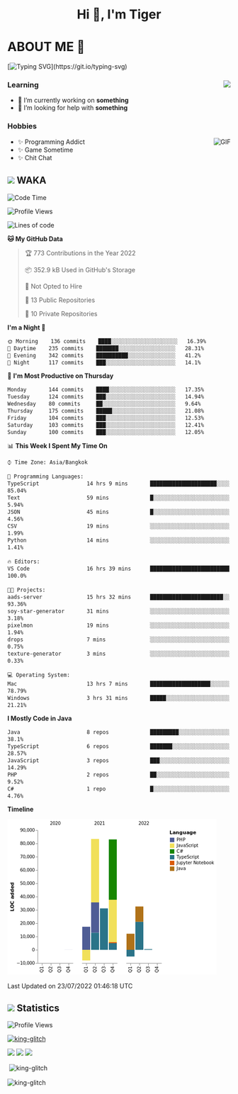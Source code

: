 <h1 align="center">Hi 👋, I'm Tiger</h1>




# ABOUT ME 💬

[![Typing SVG](https://readme-typing-svg.herokuapp.com?color=22F771&vCenter=true&lines=A+perssionate+developer+from+nowhere.)](https://git.io/typing-svg)

<div>
 <img align="right" src="https://spotify-github-profile.vercel.app/api/view?uid=12129734423&cover_image=false&theme=default&bar_color=22d016&bar_color_cover=true" />
 <h3>Learning</h3>
 
 <ul>
  <li>🔭 I’m currently working on <b>something</b></li>
  <li>🤝 I’m looking for help with <b>something</b></li>
 </ul>
 
</div>
<div>
 <h3>Hobbies</h3>
 <img align="right" height="475px"  alt="GIF" src="https://i.pinimg.com/originals/1f/b7/db/1fb7dbee557e5ed509f7517da8a84d58.gif" />
 <ul>
  <li>✨ Programming Addict</li>
  <li>✨ Game Sometime</li>
  <li>✨ Chit Chat</li>
 </ul>
 
</div>



## <img height="40" src="https://raw.githubusercontent.com/innng/innng/master/assets/kyubey.gif"/> WAKA

<!--START_SECTION:waka-->
![Code Time](http://img.shields.io/badge/Code%20Time-0%20secs-blue)

![Profile Views](http://img.shields.io/badge/Profile%20Views-0-blue)

![Lines of code](https://img.shields.io/badge/From%20Hello%20World%20I%27ve%20Written-247%20Thousand%20lines%20of%20code-blue)

**🐱 My GitHub Data** 

> 🏆 773 Contributions in the Year 2022
 > 
> 📦 352.9 kB Used in GitHub's Storage 
 > 
> 🚫 Not Opted to Hire
 > 
> 📜 13 Public Repositories 
 > 
> 🔑 10 Private Repositories  
 > 
**I'm a Night 🦉** 

```text
🌞 Morning    136 commits    ████░░░░░░░░░░░░░░░░░░░░░   16.39% 
🌆 Daytime    235 commits    ███████░░░░░░░░░░░░░░░░░░   28.31% 
🌃 Evening    342 commits    ██████████░░░░░░░░░░░░░░░   41.2% 
🌙 Night      117 commits    ███░░░░░░░░░░░░░░░░░░░░░░   14.1%

```
📅 **I'm Most Productive on Thursday** 

```text
Monday       144 commits    ████░░░░░░░░░░░░░░░░░░░░░   17.35% 
Tuesday      124 commits    ███░░░░░░░░░░░░░░░░░░░░░░   14.94% 
Wednesday    80 commits     ██░░░░░░░░░░░░░░░░░░░░░░░   9.64% 
Thursday     175 commits    █████░░░░░░░░░░░░░░░░░░░░   21.08% 
Friday       104 commits    ███░░░░░░░░░░░░░░░░░░░░░░   12.53% 
Saturday     103 commits    ███░░░░░░░░░░░░░░░░░░░░░░   12.41% 
Sunday       100 commits    ███░░░░░░░░░░░░░░░░░░░░░░   12.05%

```


📊 **This Week I Spent My Time On** 

```text
⌚︎ Time Zone: Asia/Bangkok

💬 Programming Languages: 
TypeScript               14 hrs 9 mins       █████████████████████░░░░   85.04% 
Text                     59 mins             █░░░░░░░░░░░░░░░░░░░░░░░░   5.94% 
JSON                     45 mins             █░░░░░░░░░░░░░░░░░░░░░░░░   4.56% 
CSV                      19 mins             ░░░░░░░░░░░░░░░░░░░░░░░░░   1.99% 
Python                   14 mins             ░░░░░░░░░░░░░░░░░░░░░░░░░   1.41%

🔥 Editors: 
VS Code                  16 hrs 39 mins      █████████████████████████   100.0%

🐱‍💻 Projects: 
aads-server              15 hrs 32 mins      ███████████████████████░░   93.36% 
soy-star-generator       31 mins             ░░░░░░░░░░░░░░░░░░░░░░░░░   3.18% 
pixelmon                 19 mins             ░░░░░░░░░░░░░░░░░░░░░░░░░   1.94% 
drops                    7 mins              ░░░░░░░░░░░░░░░░░░░░░░░░░   0.75% 
texture-generator        3 mins              ░░░░░░░░░░░░░░░░░░░░░░░░░   0.33%

💻 Operating System: 
Mac                      13 hrs 7 mins       ███████████████████░░░░░░   78.79% 
Windows                  3 hrs 31 mins       █████░░░░░░░░░░░░░░░░░░░░   21.21%

```

**I Mostly Code in Java** 

```text
Java                     8 repos             █████████░░░░░░░░░░░░░░░░   38.1% 
TypeScript               6 repos             ███████░░░░░░░░░░░░░░░░░░   28.57% 
JavaScript               3 repos             ███░░░░░░░░░░░░░░░░░░░░░░   14.29% 
PHP                      2 repos             ██░░░░░░░░░░░░░░░░░░░░░░░   9.52% 
C#                       1 repo              █░░░░░░░░░░░░░░░░░░░░░░░░   4.76%

```


**Timeline**

![Chart not found](https://raw.githubusercontent.com/king-glitch/king-glitch/main/charts/bar_graph.png) 


 Last Updated on 23/07/2022 01:46:18 UTC
<!--END_SECTION:waka-->
## <img height="40" src="https://raw.githubusercontent.com/innng/innng/master/assets/kyubey.gif"/> Statistics
![Profile Views](https://komarev.com/ghpvc/?username=king-glitch)  

<p align="left"> 
 <a href="https://github.com/ryo-ma/github-profile-trophy">
  <img src="https://github-profile-trophy.vercel.app/?username=king-glitch&theme=dracula" alt="king-glitch" />
 </a> </p>

![](https://github-profile-summary-cards.vercel.app/api/cards/profile-details?username=king-glitch&theme=dracula)
![](https://github-profile-summary-cards.vercel.app/api/cards/stats?username=king-glitch&theme=dracula) 
![](https://github-profile-summary-cards.vercel.app/api/cards/productive-time?username=king-glitch&theme=dracula)


<p>&nbsp;<img align="center" src="https://github-readme-stats.vercel.app/api?username=king-glitch&theme=dracula" alt="king-glitch" /></p>

<p><img align="center" src="https://github-readme-streak-stats.herokuapp.com/?user=king-glitch&theme=dracula" alt="king-glitch" /></p>
